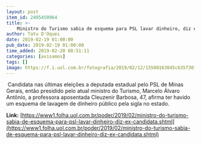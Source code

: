 ```yaml
---
layout: post
item_id: 2495450964
title: >-
    Ministro do Turismo sabia de esquema para PSL lavar dinheiro, diz ex-candidata
author: Tatu D'Oquei
date: 2019-02-19 01:00:00
pub_date: 2019-02-19 01:00:00
time_added: 2019-02-20 08:51:11
categories: [avisamos]
tags: []
image: https://f.i.uol.com.br/fotografia/2019/02/12/15500163045c635f30163d6_1550016304_3x2_rt.jpg
---
```


​ Candidata nas últimas eleições a deputada estadual pelo PSL de Minas Gerais, então presidido pelo atual ministro do Turismo, Marcelo Álvaro Antônio, a professora aposentada Cleuzenir Barbosa, 47, afirma ter havido um esquema de lavagem de dinheiro público pela sigla no estado.

**Link:** [https://www1.folha.uol.com.br/poder/2019/02/ministro-do-turismo-sabia-de-esquema-para-psl-lavar-dinheiro-diz-ex-candidata.shtml](https://www1.folha.uol.com.br/poder/2019/02/ministro-do-turismo-sabia-de-esquema-para-psl-lavar-dinheiro-diz-ex-candidata.shtml)

